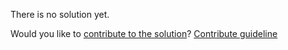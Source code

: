 
There is no solution yet.

Would you like to [contribute to the solution](https://github.com/BFEdev/BFE.dev-solutions/blob/main/question/what-is-singleton-pattern_en.md)? [Contribute guideline](https://github.com/BFEdev/BFE.dev-solutions#how-to-contribute)
